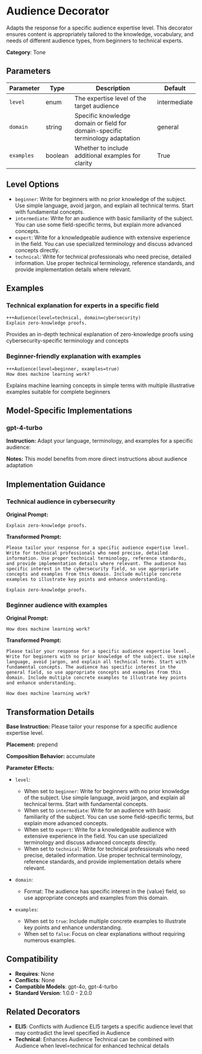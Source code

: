 # Audience Decorator

Adapts the response for a specific audience expertise level. This decorator ensures content is appropriately tailored to the knowledge, vocabulary, and needs of different audience types, from beginners to technical experts.

**Category**: Tone

## Parameters

| Parameter | Type | Description | Default |
|-----------|------|-------------|--------|
| `level` | enum | The expertise level of the target audience | intermediate |
| `domain` | string | Specific knowledge domain or field for domain-specific terminology adaptation | general |
| `examples` | boolean | Whether to include additional examples for clarity | True |

## Level Options

- `beginner`: Write for beginners with no prior knowledge of the subject. Use simple language, avoid jargon, and explain all technical terms. Start with fundamental concepts.
- `intermediate`: Write for an audience with basic familiarity of the subject. You can use some field-specific terms, but explain more advanced concepts.
- `expert`: Write for a knowledgeable audience with extensive experience in the field. You can use specialized terminology and discuss advanced concepts directly.
- `technical`: Write for technical professionals who need precise, detailed information. Use proper technical terminology, reference standards, and provide implementation details where relevant.

## Examples

### Technical explanation for experts in a specific field

```
+++Audience(level=technical, domain=cybersecurity)
Explain zero-knowledge proofs.
```

Provides an in-depth technical explanation of zero-knowledge proofs using cybersecurity-specific terminology and concepts

### Beginner-friendly explanation with examples

```
+++Audience(level=beginner, examples=true)
How does machine learning work?
```

Explains machine learning concepts in simple terms with multiple illustrative examples suitable for complete beginners

## Model-Specific Implementations

### gpt-4-turbo

**Instruction:** Adapt your language, terminology, and examples for a specific audience:

**Notes:** This model benefits from more direct instructions about audience adaptation


## Implementation Guidance

### Technical audience in cybersecurity

**Original Prompt:**
```
Explain zero-knowledge proofs.
```

**Transformed Prompt:**
```
Please tailor your response for a specific audience expertise level. Write for technical professionals who need precise, detailed information. Use proper technical terminology, reference standards, and provide implementation details where relevant. The audience has specific interest in the cybersecurity field, so use appropriate concepts and examples from this domain. Include multiple concrete examples to illustrate key points and enhance understanding.

Explain zero-knowledge proofs.
```

### Beginner audience with examples

**Original Prompt:**
```
How does machine learning work?
```

**Transformed Prompt:**
```
Please tailor your response for a specific audience expertise level. Write for beginners with no prior knowledge of the subject. Use simple language, avoid jargon, and explain all technical terms. Start with fundamental concepts. The audience has specific interest in the general field, so use appropriate concepts and examples from this domain. Include multiple concrete examples to illustrate key points and enhance understanding.

How does machine learning work?
```

## Transformation Details

**Base Instruction:** Please tailor your response for a specific audience expertise level.

**Placement:** prepend

**Composition Behavior:** accumulate

**Parameter Effects:**

- `level`:
  - When set to `beginner`: Write for beginners with no prior knowledge of the subject. Use simple language, avoid jargon, and explain all technical terms. Start with fundamental concepts.
  - When set to `intermediate`: Write for an audience with basic familiarity of the subject. You can use some field-specific terms, but explain more advanced concepts.
  - When set to `expert`: Write for a knowledgeable audience with extensive experience in the field. You can use specialized terminology and discuss advanced concepts directly.
  - When set to `technical`: Write for technical professionals who need precise, detailed information. Use proper technical terminology, reference standards, and provide implementation details where relevant.

- `domain`:
  - Format: The audience has specific interest in the {value} field, so use appropriate concepts and examples from this domain.

- `examples`:
  - When set to `true`: Include multiple concrete examples to illustrate key points and enhance understanding.
  - When set to `false`: Focus on clear explanations without requiring numerous examples.

## Compatibility

- **Requires**: None
- **Conflicts**: None
- **Compatible Models**: gpt-4o, gpt-4-turbo
- **Standard Version**: 1.0.0 - 2.0.0

## Related Decorators

- **ELI5**: Conflicts with Audience ELI5 targets a specific audience level that may contradict the level specified in Audience
- **Technical**: Enhances Audience Technical can be combined with Audience when level=technical for enhanced technical details
